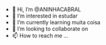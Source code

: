 - 👋 Hi, I’m @ANINHACABRAL
- 👀 I’m interested in estudar
- 🌱 I’m currently learning muita coisa
- 💞️ I’m looking to collaborate on 
- 📫 How to reach me ...

<!---
ANINHACABRAL/ANINHACABRAL is a ✨ special ✨ repository because its `README.md` (this file) appears on your GitHub profile.
You can click the Preview link to take a look at your changes.
--->
